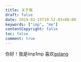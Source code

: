 ```yaml
---
title: 关于我
draft: false
date: 2019-02-15T19:52:03+08:00
keywords: ["imp", "me"]
contentCopyright: false
toc: false
comment: true
---
```


你好！我是Imp1mp
喜欢[golang](golang.org)

